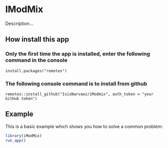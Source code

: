 # IModMix
Description...


## How install this app

### Only the first time the app is installed, enter the following command in the console
```
install.packages("remotes")
```
### The following console command is to install from github
```
remotes::install_github("IsisNarvaez/iModmix", auth_token = "your GitHub token")
```

## Example

This is a basic example which shows you how to solve a common problem:

``` r
library(iModMix)
run_app()
```
